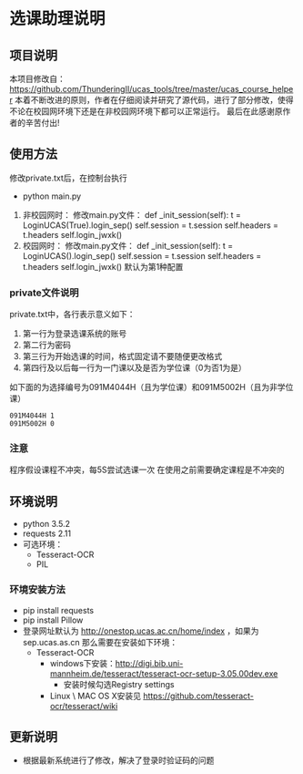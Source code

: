 # 选课助理说明 #

## 项目说明
本项目修改自：https://github.com/ThunderingII/ucas_tools/tree/master/ucas_course_helper
本着不断改进的原则，作者在仔细阅读并研究了源代码，进行了部分修改，使得不论在校园网环境下还是在非校园网环境下都可以正常运行。
最后在此感谢原作者的辛苦付出!


## 使用方法 ##
修改private.txt后，在控制台执行
- python main.py
1. 非校园网时：
    修改main.py文件：
    def _init_session(self):
        t = LoginUCAS(True).login_sep()
        self.session = t.session
        self.headers = t.headers
        self.login_jwxk()
2. 校园网时：
    修改main.py文件：
    def _init_session(self):
        t = LoginUCAS().login_sep()
        self.session = t.session
        self.headers = t.headers
        self.login_jwxk()
默认为第1种配置


### private文件说明
private.txt中，各行表示意义如下：

1. 第一行为登录选课系统的账号
2. 第二行为密码
3. 第三行为开始选课的时间，格式固定请不要随便更改格式
3. 第四行及以后每一行为一门课以及是否为学位课（0为否1为是）

如下面的为选择编号为091M4044H（且为学位课）和091M5002H（且为非学位课）

```
091M4044H 1
091M5002H 0
```

### 注意 ###
程序假设课程不冲突，每5S尝试选课一次
在使用之前需要确定课程是不冲突的


## 环境说明
- python 3.5.2
- requests 2.11
- 可选环境：
  - Tesseract-OCR
  - PIL

### 环境安装方法
- pip install requests
- pip install Pillow
- 登录网址默认为 http://onestop.ucas.ac.cn/home/index ，如果为 sep.ucas.as.cn 那么需要在安装如下环境：
  - Tesseract-OCR
    - windows下安装：http://digi.bib.uni-mannheim.de/tesseract/tesseract-ocr-setup-3.05.00dev.exe
      - 安装时候勾选Registry settings
    - Linux  \  MAC OS X安装见 https://github.com/tesseract-ocr/tesseract/wiki


## 更新说明
- 根据最新系统进行了修改，解决了登录时验证码的问题
